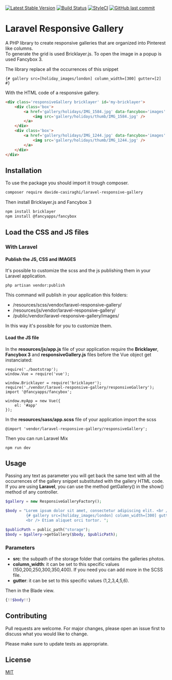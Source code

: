[![Latest Stable Version](https://img.shields.io/packagist/v/davide-casiraghi/laravel-responsive-gallery.svg?style=flat-square)](https://packagist.org/packages/davide-casiraghi/laravel-responsive-gallery)
<a href="https://travis-ci.org/davide-casiraghi/laravel-responsive-gallery"><img src="https://travis-ci.org/davide-casiraghi/laravel-responsive-gallery.svg" alt="Build Status"></a>
[![StyleCI](https://styleci.io/repos/175794655/shield?style=flat-square)](https://styleci.io/repos/175794655)
[![GitHub last commit](https://img.shields.io/github/last-commit/davide-casiraghi/laravel-responsive-gallery.svg)](https://github.com/davide-casiraghi/laravel-responsive-gallery) 

# Laravel Responsive Gallery
A PHP library to create responsive galleries that are organized into Pinterest like columns.   
To generate the grid is used Bricklayer.js.
To open the image in a popup is used Fancybox 3.

The library replace all the occurrences of this snippet
```
{# gallery src=[holiday_images/london] column_width=[300] gutter=[2] #}
```
With the HTML code of a responsive gallery.
```html
<div class='responsiveGallery bricklayer' id='my-bricklayer'>
    <div class='box'>
        <a href='gallery/holidays/IMG_1584.jpg' data-fancybox='images' data-caption=''>
            <img src='gallery/holidays/thumb/IMG_1584.jpg' />
        </a>
    </div>
    <div class='box'>
        <a href='gallery/holidays/IMG_1244.jpg' data-fancybox='images' data-caption=''>
            <img src='gallery/holidays/thumb/IMG_1244.jpg' />
        </a>
    </div>
</div>
```


## Installation

To use the package you should import it trough composer.

```bash
composer require davide-casiraghi/laravel-responsive-gallery
```

Then install Bricklayer.js  and Fancybox 3
```bash
npm install bricklayer  
npm install @fancyapps/fancybox  
```




## Load the CSS and JS files

### With Laravel

#### Publish the JS, CSS and IMAGES
It's possible to customize the scss and the js publishing them in your Laravel application.  

```php artisan vendor:publish```

This command will publish in your application this folders:
- /resources/scss/vendor/laravel-responsive-gallery/
- /resources/js/vendor/laravel-responsive-gallery/
- /public/vendor/laravel-responsive-gallery/images/

In this way it's possible for you to customize them.

#### Load the JS file

In the **resources/js/app.js** file of your application require the **Bricklayer**, **Fancybox 3** and **responsiveGallery.js** files before the Vue object get instanciated:

```
require('./bootstrap');
window.Vue = require('vue');

window.Bricklayer = require('bricklayer');
require('./vendor/laravel-responsive-gallery/responsiveGallery');
import '@fancyapps/fancybox';

window.myApp = new Vue({  
    el: '#app'
});
```

In the **resources/sass/app.scss** file of your application import the scss
```
@import 'vendor/laravel-responsive-gallery/responsiveGallery';
```

Then you can run Laravel Mix
```
npm run dev
```

## Usage

Passing any text as parameter you will get back the same text with all the occurrences of the gallery snippet substituted with the gallery HTML code.
If you are using **Laravel**, you can use the method getGallery() in the show() method of any controller.  

```php
$gallery = new ResponsiveGalleryFactory();

$body = "Lorem ipsum dolor sit amet, consectetur adipiscing elit. <br />
         {# gallery src=[holiday_images/london] column_width=[300] gutter=[2] #}
         <br /> Etiam aliquet orci tortor. ";

$publicPath = public_path("storage");
$body = $gallery->getGallery($body, $publicPath);
```

### Parameters
- **src**: the subpath of the storage folder that contains the galleries photos.
- **column_width**: it can be set to this specific values (150,200,250,300,350,400). If you need you can add more in the SCSS file.
- **gutter**: it can be set to this specific values (1,2,3,4,5,6). 

Then in the Blade view.
```php
{!!$body!!}
```

## Contributing
Pull requests are welcome. For major changes, please open an issue first to discuss what you would like to change.

Please make sure to update tests as appropriate.

## License
[MIT](https://github.com/davide-casiraghi/bootstrap-accordion-integrator/blob/master/LICENSE.md)
